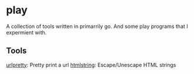 # play

A collection of tools written in primarrily go. And some play programs
that I expermient with.

## Tools

[urlpretty](./urlpretty): Pretty print a url
[htmlstring](./htmlstring): Escape/Unescape HTML strings
